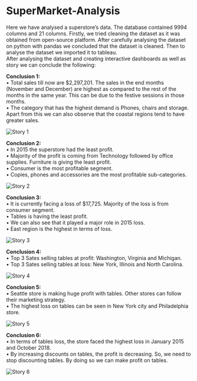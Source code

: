 # SuperMarket-Analysis

Here we have analysed a superstore’s data. The database contained 9994 columns and 21 columns. Firstly, we tried cleaning the dataset as it was obtained from open-source platform. After carefully analysing the dataset on python with pandas we concluded that the dataset is cleaned. Then to analyse the dataset we imported it to tableau.  
After analysing the dataset and creating interactive dashboards as well as story we can conclude the following:    

**Conclusion 1:**  
•	Total sales till now are $2,297,201. The sales in the end months (November and December) are highest as compared to the rest of the months in the same year. This can be due to the festive sessions in those months.  
•	The category that has the highest demand is Phones, chairs and storage. Apart from this we can also observe that the coastal regions tend to have greater sales.  

![Story 1](https://user-images.githubusercontent.com/107141644/177140385-bcfca489-6748-4088-bfce-a0210f02455d.png)  

**Conclusion 2:**  
•	In 2015 the superstore had the least profit.   
•	Majority of the profit is coming from Technology followed by office supplies. Furniture is giving the least profit.   
•	Consumer is the most profitable segment.   
•	Copies, phones and accessories are the most profitable sub-categories.  

![Story 2](https://user-images.githubusercontent.com/107141644/177143696-a29c2128-843d-4151-bb23-dbd3eb9ea347.png)  

**Conclusion 3:**  
•	It is currently facing a loss of $17,725. Majority of the loss is from consumer segment.  
•	Tables is having the least profit.  
•	We can also see that it played a major role in 2015 loss.  
•	East region is the highest in terms of loss.  

![Story 3](https://user-images.githubusercontent.com/107141644/177144986-fdbbc1aa-e289-4631-b3a3-6a765258cd3c.png)  

**Conclusion 4:**  
•	Top 3 Sates selling tables at profit: Washington, Virginia and Michigan.  
•	Top 3 Sates selling tables at loss: New York, Illinois and North Carolina.  

![Story 4](https://user-images.githubusercontent.com/107141644/177150222-cfae28ec-dae9-4f79-b4f9-528433732f3b.png)  

**Conclusion 5:**  
•	Seattle store is making huge profit with tables. Other stores can follow their marketing strategy.  
•	The highest loss on tables can be seen in New York city and Philadelphia store.   

![Story 5](https://user-images.githubusercontent.com/107141644/177150883-6c89ce59-fc75-428f-8fc7-f95bccccd854.png)  

**Conclusion 6:**  
•	In terms of tables loss, the store faced the highest loss in January 2015 and October 2018.  
•	By increasing discounts on tables, the profit is decreasing. So, we need to stop discounting tables. By doing so we can make profit on tables.   

![Story 6](https://user-images.githubusercontent.com/107141644/177153141-44b08014-8e47-49ed-b1ba-4907bb3eda5b.png)


